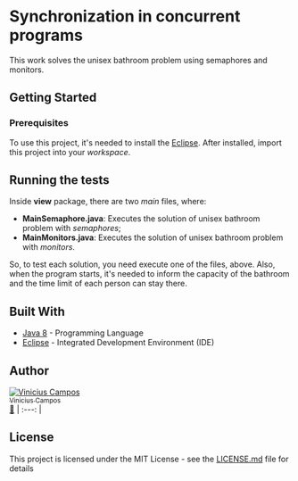 # Synchronization in concurrent programs

This work solves the unisex bathroom problem using semaphores and monitors.

## Getting Started

### Prerequisites

To use this project, it's needed to install the [Eclipse](http://www.eclipse.org/downloads/).
After installed, import this project into your *workspace*.

## Running the tests

Inside **view** package, there are two *main* files, where:

* **MainSemaphore.java**: Executes the solution of unisex bathroom problem with *semaphores*;
* **MainMonitors.java**: Executes the solution of unisex bathroom problem with *monitors*.

So, to test each solution, you need execute one of the files, above.
Also, when the program starts, it's needed to inform the capacity of the bathroom and the time limit of each person can stay there. 

## Built With

* [Java 8](http://www.oracle.com/technetwork/java/javase/overview/java8-2100321.html) - Programming Language
* [Eclipse](http://www.eclipse.org/downloads/) - Integrated Development Environment (IDE)

## Author

[![Vinicius Campos](https://avatars.githubusercontent.com/Vinihcampos?s=100)<br /><sub>Vinicius Campos</sub>](http://lattes.cnpq.br/4806707968253342)<br />[👀](https://github.com/vinihcampos/concurrent-programming/commits?author=Vinihcampos)
| :---: | 

## License

This project is licensed under the MIT License - see the [LICENSE.md](../LICENSE) file for details

